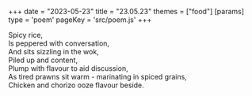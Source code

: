 +++
date = "2023-05-23"
title = "23.05.23"
themes = ["food"]
[params]
  type = 'poem'
  pageKey = 'src/poem.js'
+++

Spicy rice,  
Is peppered with conversation,  
And sits sizzling in the wok,  
Piled up and content,  
Plump with flavour to aid discussion,  
As tired prawns sit warm - marinating in spiced grains,  
Chicken and chorizo ooze flavour beside.
